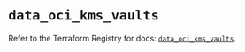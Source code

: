 # `data_oci_kms_vaults`

Refer to the Terraform Registry for docs: [`data_oci_kms_vaults`](https://registry.terraform.io/providers/oracle/oci/7.19.0/docs/data-sources/kms_vaults).
